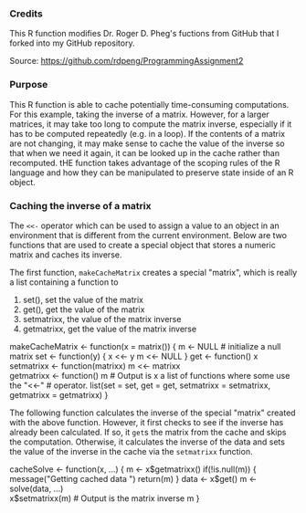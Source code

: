 ### Credits

This R function modifies Dr. Roger D. Pheg's fuctions from GitHub that I forked
into my GitHub repository.

Source: https://github.com/rdpeng/ProgrammingAssignment2

### Purpose

This R function is able to cache potentially time-consuming computations.
For this example, taking the inverse of a matrix. However, for a larger
matrices, it may take too long to compute the matrix inverse, especially if 
it has to be computed repeatedly (e.g. in a loop). If the contents of a 
matrix are not changing, it may make sense to cache the value of the inverse 
so that when we need it again, it can be looked up in the cache rather than
recomputed. tHE function takes advantage of the scoping rules of
the R language and how they can be manipulated to preserve state inside
of an R object.

### Caching the inverse of a matrix

The `<<-` operator which can be used to assign a value to an object in an 
environment that is different from the current environment. Below are two 
functions that are used to create a special object that stores a numeric 
matrix and caches its inverse.

The first function, `makeCacheMatrix` creates a special "matrix", which is
really a list containing a function to

1.  set(), set the value of the matrix
2.  get(), get the value of the matrix
3.  setmatrixx, the value of the matrix inverse
4.  getmatrixx, get the value of the matrix inverse

<!-- -->

 makeCacheMatrix <- function(x = matrix()) {
        m <- NULL # initialize a null matrix
        set <- function(y) {
                x <<- y
                m <<- NULL
        }
        get <- function() x
        setmatrixx <- function(matrixx) m <<- matrixx  
        getmatrixx <- function() m
        # Output is x a list of functions where some use the "<<-" 
        # operator.
        list(set = set, get = get,
             setmatrixx = setmatrixx,
             getmatrixx = getmatrixx)
}

The following function calculates the inverse of the special "matrix"
created with the above function. However, it first checks to see if the
inverse has already been calculated. If so, it `get`s the matrix from the
cache and skips the computation. Otherwise, it calculates the inverse of
the data and sets the value of the inverse in the cache via the `setmatrixx`
function.

cacheSolve <- function(x, ...) {
        m <- x$getmatrixx()
        if(!is.null(m)) {
                message("Getting cached data ")
                return(m)
        }
        data <- x$get()
        m <- solve(data, ...)                 
        x$setmatrixx(m)
        # Output is the matrix inverse
        m
}


